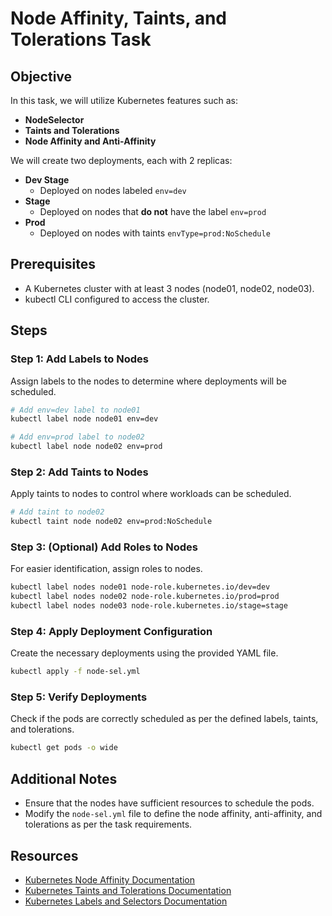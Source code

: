 # Node Affinity, Taints, and Tolerations Task

## Objective
In this task, we will utilize Kubernetes features such as:
- **NodeSelector**
- **Taints and Tolerations**
- **Node Affinity and Anti-Affinity**

We will create two deployments, each with 2 replicas:
- **Dev Stage**
  - Deployed on nodes labeled `env=dev`
- **Stage**
  - Deployed on nodes that **do not** have the label `env=prod`
- **Prod**
  - Deployed on nodes with taints `envType=prod:NoSchedule`

## Prerequisites
- A Kubernetes cluster with at least 3 nodes (node01, node02, node03).
- kubectl CLI configured to access the cluster.

## Steps

### Step 1: Add Labels to Nodes
Assign labels to the nodes to determine where deployments will be scheduled.

```bash
# Add env=dev label to node01
kubectl label node node01 env=dev

# Add env=prod label to node02
kubectl label node node02 env=prod
```

### Step 2: Add Taints to Nodes
Apply taints to nodes to control where workloads can be scheduled.

```bash
# Add taint to node02
kubectl taint node node02 env=prod:NoSchedule
```

### Step 3: (Optional) Add Roles to Nodes
For easier identification, assign roles to nodes.

```bash
kubectl label nodes node01 node-role.kubernetes.io/dev=dev
kubectl label nodes node02 node-role.kubernetes.io/prod=prod
kubectl label nodes node03 node-role.kubernetes.io/stage=stage
```

### Step 4: Apply Deployment Configuration
Create the necessary deployments using the provided YAML file.

```bash
kubectl apply -f node-sel.yml
```

### Step 5: Verify Deployments
Check if the pods are correctly scheduled as per the defined labels, taints, and tolerations.

```bash
kubectl get pods -o wide
```

## Additional Notes
- Ensure that the nodes have sufficient resources to schedule the pods.
- Modify the `node-sel.yml` file to define the node affinity, anti-affinity, and tolerations as per the task requirements.

## Resources
- [Kubernetes Node Affinity Documentation](https://kubernetes.io/docs/concepts/scheduling-eviction/assign-pod-node/#node-affinity)
- [Kubernetes Taints and Tolerations Documentation](https://kubernetes.io/docs/concepts/scheduling-eviction/taint-and-toleration/)
- [Kubernetes Labels and Selectors Documentation](https://kubernetes.io/docs/concepts/overview/working-with-objects/labels/)
